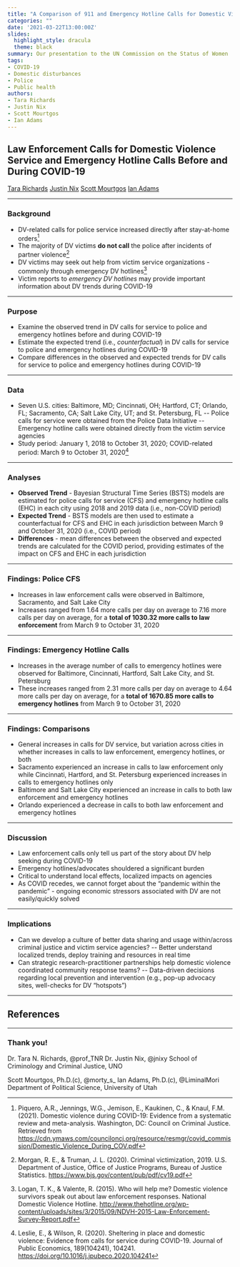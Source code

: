 ```yaml
---
title: "A Comparison of 911 and Emergency Hotline Calls for Domestic Violence Before and During COVID-19"
categories: ""
date: '2021-03-22T13:00:00Z'
slides:
  highlight_style: dracula
  theme: black
summary: Our presentation to the UN Commission on the Status of Women
tags:
- COVID-19
- Domestic disturbances
- Police
- Public health
authors:
- Tara Richards
- Justin Nix
- Scott Mourtgos
- Ian Adams
---
```


## Law Enforcement Calls for Domestic Violence Service and Emergency Hotline Calls Before and During COVID-19

[Tara Richards](https://twitter.com/Prof_TNR)
[Justin Nix](https://twitter.com/jnixy)
[Scott Mourtgos](https://twitter.com/morty_s_)
[Ian Adams](https://twitter.com/LiminalMori)

---

### Background

- DV-related calls for police service increased directly after stay-at-home orders[^1]
- The majority of DV victims **do not call** the police after incidents of partner violence[^2]
- DV victims may seek out help from victim service organizations - commonly through emergency DV hotlines[^3]
- Victim reports to *emergency DV hotlines* may provide important information about DV trends during COVID-19

---

### Purpose

- Examine the observed trend in DV calls for service to police and emergency hotlines before and during COVID-19
- Estimate the expected trend (i.e., *counterfactual*) in DV calls for service to police and emergency hotlines during COVID-19
- Compare differences in the observed and expected trends for DV calls for service to police and emergency hotlines during COVID-19

---

### Data

- Seven U.S. cities: Baltimore, MD; Cincinnati, OH; Hartford, CT; Orlando, FL; Sacramento, CA; Salt Lake City, UT; and St. Petersburg, FL
-- Police calls for service were obtained from the Police Data Initiative
-- Emergency hotline calls were obtained directly from the victim service agencies
- Study period: January 1, 2018 to October 31, 2020; COVID-related period: March 9 to October 31, 2020[^4]

---

### Analyses

- **Observed Trend** - Bayesian Structural Time Series (BSTS) models are estimated for police calls for service (CFS) and emergency hotline calls (EHC) in each city using 2018 and 2019 data (i.e., non-COVID period)
- **Expected Trend** - BSTS models are then used to estimate a counterfactual for CFS and EHC in each jurisdiction between March 9 and October 31, 2020 (i.e., COVID period)
- **Differences** - mean differences between the observed and expected trends are calculated for the COVID period, providing estimates of the impact on CFS and EHC in each jurisdiction

---

### Findings: Police CFS

- Increases in law enforcement calls were observed in Baltimore, Sacramento, and Salt Lake City
- Increases ranged from 1.64 more calls per day on average to 7.16 more calls per day on average, for a **total of 1030.32 more calls to law enforcement** from March 9 to October 31, 2020

---

### Findings: Emergency Hotline Calls

- Increases in the average number of calls to emergency hotlines were observed for Baltimore, Cincinnati, Hartford, Salt Lake City, and St. Petersburg
- These increases ranged from 2.31 more calls per day on average to 4.64 more calls per day on average, for a **total of 1670.85 more calls to emergency hotlines** from March 9 to October 31, 2020

---

### Findings: Comparisons

- General increases in calls for DV service, but variation across cities in whether increases in calls to law enforcement, emergency hotlines, or both
- Sacramento experienced an increase in calls to law enforcement only while Cincinnati, Hartford, and St. Petersburg experienced increases in calls to emergency hotlines only
- Baltimore and Salt Lake City experienced an increase in calls to both law enforcement and emergency hotlines
- Orlando experienced a decrease in calls to both law enforcement and emergency hotlines

---

### Discussion

- Law enforcement calls only tell us part of the story about DV help seeking during COVID-19
- Emergency hotlines/advocates shouldered a significant burden
- Critical to understand local effects, localized impacts on agencies
- As COVID recedes, we cannot forget about the “pandemic within the pandemic” - ongoing economic stressors associated with DV are not easily/quickly solved

---

### Implications

- Can we develop a culture of better data sharing and usage within/across criminal justice and victim service agencies?
-- Better understand localized trends, deploy training and resources in real time
- Can strategic research-practitioner partnerships help domestic violence coordinated community response teams?
-- Data-driven decisions regarding local prevention and intervention (e.g., pop-up advocacy sites, well-checks for DV “hotspots”)

---

## References

[^1]: Piquero, A.R., Jennings, W.G., Jemison, E., Kaukinen, C., & Knaul, F.M. (2021). Domestic violence during COVID-19: Evidence from a systematic review and meta-analysis. Washington, DC: Council on Criminal Justice. Retrieved from https://cdn.ymaws.com/counciloncj.org/resource/resmgr/covid_commission/Domestic_Violence_During_COV.pdf
[^2]: Morgan, R. E., & Truman, J. L. (2020). Criminal victimization, 2019. U.S. Department of Justice, Office of Justice Programs, Bureau of Justice Statistics. https://www.bjs.gov/content/pub/pdf/cv19.pdf
[^3]: Logan, T. K., & Valente, R. (2015). Who will help me? Domestic violence survivors speak out about law enforcement responses. National Domestic Violence Hotline. http://www.thehotline.org/wp-content/uploads/sites/3/2015/09/NDVH-2015-Law-Enforcement-Survey-Report.pdf
[^4]: Leslie, E., & Wilson, R. (2020). Sheltering in place and domestic violence: Evidence from calls for service during COVID-19. Journal of Public Economics, 189(104241), 104241. https://doi.org/10.1016/j.jpubeco.2020.104241  

---

### Thank you!

Dr. Tara N. Richards, @prof_TNR
Dr. Justin Nix, @jnixy
School of Criminology and Criminal Justice, UNO

Scott Mourtgos, Ph.D.(c), @morty_s_
Ian Adams, Ph.D.(c), @LiminalMori 
Department of Political Science, University of Utah
